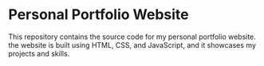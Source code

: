# Personal Portfolio Website

This repository contains the source code for my personal portfolio website. the website is built using HTML, CSS, and JavaScript, and it showcases my projects and skills.